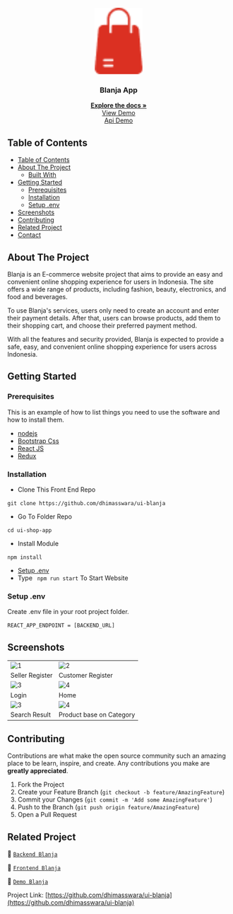 <p align="center">
<div align="center">
  <img height="150" src="./doc/blanja.png" alt="blanja-logo" border="0"/>
</div>
  <h3 align="center">Blanja App</h3>
  <p align="center">
    <a href="https://github.com/dhimasswara/UI-BLANJA"><strong>Explore the docs »</strong></a>
    <br />
    <a href="https://ui-blanja.vercel.app">View Demo</a>
    <br />
    <a href="https://be-blanja-production.up.railway.app/">Api Demo</a>
  </p>
</p>

<!-- TABLE OF CONTENTS -->

## Table of Contents

- [Table of Contents](#table-of-contents)
- [About The Project](#about-the-project)
  - [Built With](#built-with)
- [Getting Started](#getting-started)
  - [Prerequisites](#prerequisites)
  - [Installation](#installation)
  - [Setup .env](#setup-env)
- [Screenshots](#screenshots)
- [Contributing](#contributing)
- [Related Project](#related-project)
- [Contact](#contact)

<!-- ABOUT THE PROJECT -->

## About The Project

Blanja is an E-commerce website project that aims to provide an easy and convenient online shopping experience for users in Indonesia. The site offers a wide range of products, including fashion, beauty, electronics, and food and beverages.

To use Blanja's services, users only need to create an account and enter their payment details. After that, users can browse products, add them to their shopping cart, and choose their preferred payment method.

With all the features and security provided, Blanja is expected to provide a safe, easy, and convenient online shopping experience for users across Indonesia.

<!-- GETTING STARTED -->

## Getting Started

### Prerequisites

This is an example of how to list things you need to use the software and how to install them.

- [nodejs](https://nodejs.org/en/download/)
- [Bootstrap Css](https://getbootstrap.com/)
- [React JS](https://reactjs.org/)
- [Redux](https://redux.js.org/)

### Installation

- Clone This Front End Repo

```
git clone https://github.com/dhimasswara/ui-blanja
```

- Go To Folder Repo

```
cd ui-shop-app
```

- Install Module

```
npm install
```

- <a href="#setup-env">Setup .env</a>
- Type ` npm run start` To Start Website

### Setup .env

Create .env file in your root project folder.

```
REACT_APP_ENDPOINT = [BACKEND_URL]
```

<!-- ROADMAP -->

## Screenshots

<table>
 <tr>
    <td><img width="350px" src=""  border="0" border="0" alt="1" /></td>
    <td> <img width="350px" src="" \ border="0"  border="0"  border="0"  alt="2" /></td>
  </tr>
   <tr>
    <td>Seller Register</td>
    <td>Customer Register</td>
  </tr>

  <tr>
    <td><img width="350px" src=""  border="0" border="0" alt="3" /> </td>
     <td><img width="350px" src=""  border="0" border="0" alt="4" /></td>
  </tr>
   <tr>
    <td>Login</td>
    <td>Home</td>
  </tr>
  <tr>
    <td><img width="350px" src=""  border="0" border="0" alt="3" /> </td>
    <td><img width="350px" src=""  border="0" border="0" alt="4" /></td>
  </tr>
   <tr>
    <td>Search Result</td>
    <td>Product base on Category</td>
  </tr>
</table>
<!-- CONTRIBUTING -->

## Contributing

Contributions are what make the open source community such an amazing place to be learn, inspire, and create. Any contributions you make are **greatly appreciated**.

1. Fork the Project
2. Create your Feature Branch (`git checkout -b feature/AmazingFeature`)
3. Commit your Changes (`git commit -m 'Add some AmazingFeature'`)
4. Push to the Branch (`git push origin feature/AmazingFeature`)
5. Open a Pull Request

## Related Project

:rocket: [`Backend Blanja`](https://github.com/dhimasswara/be-blanja)

:rocket: [`Frontend Blanja`](https://github.com/ui0-blanja)

:rocket: [`Demo Blanja`](https://ui-shop-app.vercel.app/)

Project Link: [https://github.com/dhimasswara/ui-blanja](https://github.com/dhimasswara/ui-blanja)
